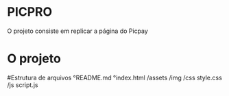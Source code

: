 # PICPRO
O projeto consiste em replicar a página do Picpay

# O projeto
#Estrutura de arquivos
°README.md
°index.html
    /assets
    /img
    /css
  style.css
    /js
  script.js
